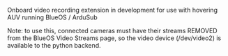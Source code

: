 Onboard video recording extension in development for use with hovering AUV running BlueOS / ArduSub


Note: to use this, connected cameras must have their streams REMOVED from the BlueOS Video Streams page, so the video device (/dev/video2) is available to the python backend. 

